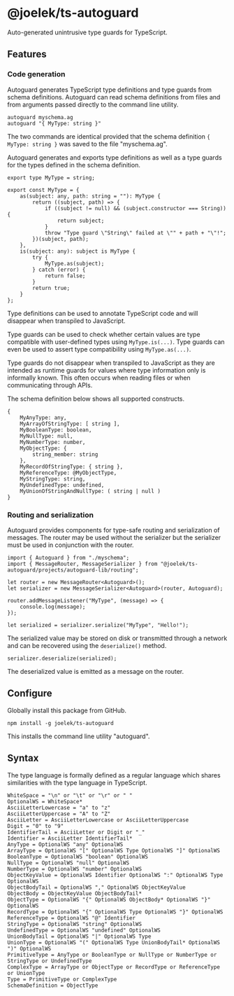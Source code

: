 # @joelek/ts-autoguard

Auto-generated unintrusive type guards for TypeScript.

## Features

### Code generation

Autoguard generates TypeScript type definitions and type guards from schema definitions. Autoguard can read schema definitions from files and from arguments passed directly to the command line utility.

```
autoguard myschema.ag
autoguard "{ MyType: string }"
```

The two commands are identical provided that the schema definition `{ MyType: string }` was saved to the file "myschema.ag".

Autoguard generates and exports type definitions as well as a type guards for the types defined in the schema definition.

```
export type MyType = string;

export const MyType = {
	as(subject: any, path: string = ""): MyType {
		return ((subject, path) => {
			if ((subject != null) && (subject.constructor === String)) {
				return subject;
			}
			throw "Type guard \"String\" failed at \"" + path + "\"!";
		})(subject, path);
	},
	is(subject: any): subject is MyType {
		try {
			MyType.as(subject);
		} catch (error) {
			return false;
		}
		return true;
	}
};
```

Type definitions can be used to annotate TypeScript code and will disappear when transpiled to JavaScript.

Type guards can be used to check whether certain values are type compatible with user-defined types using `MyType.is(...)`. Type guards can even be used to assert type compatibility using `MyType.as(...)`.

Type guards do not disappear when transpiled to JavaScript as they are intended as runtime guards for values where type information only is informally known. This often occurs when reading files or when communicating through APIs.

The schema definition below shows all supported constructs.

```
{
	MyAnyType: any,
	MyArrayOfStringType: [ string ],
	MyBooleanType: boolean,
	MyNullType: null,
	MyNumberType: number,
	MyObjectType: {
		string_member: string
	},
	MyRecordOfStringType: { string },
	MyReferenceType: @MyObjectType,
	MyStringType: string,
	MyUndefinedType: undefined,
	MyUnionOfStringAndNullType: ( string | null )
}
```

### Routing and serialization

Autoguard provides components for type-safe routing and serialization of messages. The router may be used without the serializer but the serializer must be used in conjunction with the router.

```
import { Autoguard } from "./myschema";
import { MessageRouter, MessageSerializer } from "@joelek/ts-autoguard/projects/autoguard-lib/routing";

let router = new MessageRouter<Autoguard>();
let serializer = new MessageSerializer<Autoguard>(router, Autoguard);

router.addMessageListener("MyType", (message) => {
	console.log(message);
});

let serialized = serializer.serialize("MyType", "Hello!");
```

The serialized value may be stored on disk or transmitted through a network and can be recovered using the `deserialize()` method.

```
serializer.deserialize(serialized);
```

The deserialized value is emitted as a message on the router.

## Configure

Globally install this package from GitHub.

```
npm install -g joelek/ts-autoguard
```

This installs the command line utility "autoguard".

## Syntax

The type language is formally defined as a regular language which shares similarities with the type language in TypeScript.

```
WhiteSpace = "\n" or "\t" or "\r" or " "
OptionalWS = WhiteSpace*
AsciiLetterLowercase = "a" to "z"
AsciiLetterUppercase = "A" to "Z"
AsciiLetter = AsciiLetterLowercase or AsciiLetterUppercase
Digit = "0" to "9"
IdentifierTail = AsciiLetter or Digit or "_"
Identifier = AsciiLetter IdentifierTail*
AnyType = OptionalWS "any" OptionalWS
ArrayType = OptionalWS "[" OptionalWS Type OptionalWS "]" OptionalWS
BooleanType = OptionalWS "boolean" OptionalWS
NullType = OptionalWS "null" OptionalWS
NumberType = OptionalWS "number" OptionalWS
ObjectKeyValue = OptionalWS Identifier OptionalWS ":" OptionalWS Type OptionalWS
ObjectBodyTail = OptionalWS "," OptionalWS ObjectKeyValue
ObjectBody = ObjectKeyValue ObjectBodyTail*
ObjectType = OptionalWS "{" OptionalWS ObjectBody* OptionalWS "}" OptionalWS
RecordType = OptionalWS "{" OptionalWS Type OptionalWS "}" OptionalWS
ReferenceType = OptionalWS "@" Identifier
StringType = OptionalWS "string" OptionalWS
UndefinedType = OptionalWS "undefined" OptionalWS
UnionBodyTail = OptionalWS "|" OptionalWS Type
UnionType = OptionalWS "(" OptionalWS Type UnionBodyTail* OptionalWS ")" OptionalWS
PrimitiveType = AnyType or BooleanType or NullType or NumberType or StringType or UndefinedType
ComplexType = ArrayType or ObjectType or RecordType or ReferenceType or UnionType
Type = PrimitiveType or ComplexType
SchemaDefinition = ObjectType
```
